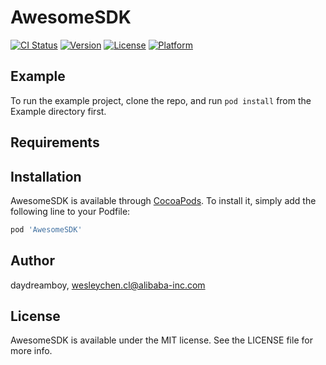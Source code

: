 # AwesomeSDK

[![CI Status](http://img.shields.io/travis/daydreamboy/AwesomeSDK.svg?style=flat)](https://travis-ci.org/daydreamboy/AwesomeSDK)
[![Version](https://img.shields.io/cocoapods/v/AwesomeSDK.svg?style=flat)](http://cocoapods.org/pods/AwesomeSDK)
[![License](https://img.shields.io/cocoapods/l/AwesomeSDK.svg?style=flat)](http://cocoapods.org/pods/AwesomeSDK)
[![Platform](https://img.shields.io/cocoapods/p/AwesomeSDK.svg?style=flat)](http://cocoapods.org/pods/AwesomeSDK)

## Example

To run the example project, clone the repo, and run `pod install` from the Example directory first.

## Requirements

## Installation

AwesomeSDK is available through [CocoaPods](http://cocoapods.org). To install
it, simply add the following line to your Podfile:

```ruby
pod 'AwesomeSDK'
```

## Author

daydreamboy, wesleychen.cl@alibaba-inc.com

## License

AwesomeSDK is available under the MIT license. See the LICENSE file for more info.
